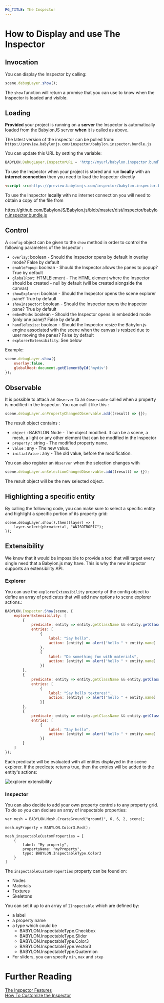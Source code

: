 ```yaml
---
PG_TITLE: The Inspector
---
```


# How to Display and use The Inspector

## Invocation

You can display the Inspector by calling:

```javascript
scene.debugLayer.show();
```

The `show` function will return a promise that you can use to know when the Inspector is loaded and visible.

## Loading

**Provided** your project is running on a **server** the Inspector is automatically loaded from the BabylonJS server **when** it is called as above. 

The latest version of the inspector can be pulled from: `https://preview.babylonjs.com/inspector/babylon.inspector.bundle.js`

You can update this URL by setting the variable:

```javascript
BABYLON.DebugLayer.InspectorURL = 'http://myurl/babylon.inspector.bundle.js';
```

To use the Inspector when your project is stored and run **locally** with an **internet connection** then you need to load the Inspector directly

```html
<script src=https://preview.babylonjs.com/inspector/babylon.inspector.bundle.js></script>
```

To use the Inspector **locally** with no internet connection you will need to obtain a copy of the file from

https://github.com/BabylonJS/Babylon.js/blob/master/dist/inspector/babylon.inspector.bundle.js


## Control

A `config` object can be given to the `show` method in order to control the following parameters of the Inspector : 
* `overlay`: boolean - Should the Inspector opens by default in overlay mode? False by default
* `enablePopup`: boolean - Should the Inspector allows the panes to popup? True by default
* `globalRoot`: HTMLElement - The HTML element where the Inspector should be created - null by default (will be created alongside the canvas)
* `showExplorer`: boolean - Should the Inspector opens the scene explorer pane? True by default
* `showInspector`: boolean - Should the Inspector opens the inspector pane? True by default
* `embedMode`: boolean - Should the Inspector opens in embedded mode (only one pane)? False by default
* `handleResize`: boolean - Should the Inspector resize the Babylon.js engine associated with the scene when the canvas is resized due to user moving the panes? False by default
* `explorerExtensibility`: See below

Example:
```javascript
scene.debugLayer.show({
    overlay:false, 
    globalRoot:document.getElementById('mydiv')
});
```

## Observable

It is possible to attach an `Observer` to an `Observable` called when a property is modified in the Inspector.
You can call it like this :
```javascript
scene.debugLayer.onPropertyChangedObservable.add((result) => {});
```

The result object contains :
* `object` : BABYLON.Node - The object modified. It can be a scene, a mesh, a light or any other element that can be modified in the Inspector
* `property` : string - The modified property name.
* `value` : any - The new value.
* `initialValue` : any - The old value, before the modification.

You can also register an `Observer` when the selection changes with
```javascript
scene.debugLayer.onSelectionChangedObservable.add((result) => {});
```

The result object will be the new selected object.

## Highlighting a specific entity

By calling the following code, you can make sure to select a specific entity and highlight a specific portion of its property grid:

```
scene.debugLayer.show().then((layer) => {
    layer.select(pbrmaterial, "ANISOTROPIC");
});
```

## Extensibility

We know that it would be impossible to provide a tool that will target every single need that a Babylon.js may have. This is why the new inspector supports an extensibility API.

### Explorer

You can use the `explorerExtensibility` property of the config object to define an array of predicates that will add new options to scene explorer actions.:

```javascript
BABYLON.Inspector.Show(scene, {
    explorerExtensibility: [
        {
            predicate: entity => entity.getClassName && entity.getClassName().indexOf("Material") !== -1,
            entries: [
                {
                    label: "Say hello",
                    action: (entity) => alert("hello " + entity.name)
                },
                {
                    label: "Do something fun with materials",
                    action: (entity) => alert("hello " + entity.name)
                }]
        },
        {
            predicate: entity => entity.getClassName && entity.getClassName().indexOf("Texture") !== -1,
            entries: [
                {
                    label: "Say hello textures!",
                    action: (entity) => alert("hello " + entity.name)
                }]
        },
        {
            predicate: entity => entity.getClassName && entity.getClassName().indexOf("Mesh") !== -1,
            entries: [
                {
                    label: "Say hello",
                    action: (entity) => alert("hello " + entity.name)
                }]
        }
    ]
});
```

Each predicate will be evaluated with all entites displayed in the scene explorer. If the predicate returns true, then the entries will be added to the entity's actions:

![explorer extensibility](/img/features/debuglayer/exploreraddons.png)

### Inspector

You can also decide to add your own property controls to any property grid. To do so you can declare an array of inspectable properties:

```
var mesh = BABYLON.Mesh.CreateGround("ground1", 6, 6, 2, scene);

mesh.myProperty = BABYLON.Color3.Red();

mesh.inspectableCustomProperties = [
    {
        label: "My property",
        propertyName: "myProperty",
        type: BABYLON.InspectableType.Color3
    }
]
```

The `inspectableCustomProperties` property can be found on:
- Nodes
- Materials
- Textures
- Skeletons

You can set it up to an array of `IInspectable` which are defined by:
- a label
- a property name 
- a type which could be 
  - BABYLON.InspectableType.Checkbox
  - BABYLON.InspectableType.Slider
  - BABYLON.InspectableType.Color3
  - BABYLON.InspectableType.Vector3
  - BABYLON.InspectableType.Quaternion
- For sliders, you can specify `min`, `max` and `step`


# Further Reading

[The Inspector Features](/features/playground_debuglayer)  
[How To Customize the Inspector](/How_To/customize_debug_layer)  
